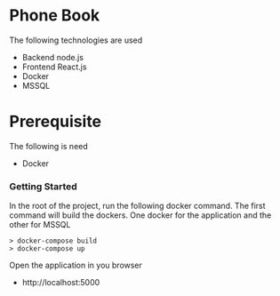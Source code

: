 # Phone Book
The following technologies are used
* Backend node.js
* Frontend React.js
* Docker
* MSSQL

# Prerequisite
The following is need
* Docker

### Getting Started

In the root of the project, run the following docker command.
The first command will build the dockers.  One docker for the application and the other for MSSQL
```
> docker-compose build
> docker-compose up
```

Open the application in you browser
* http://localhost:5000
